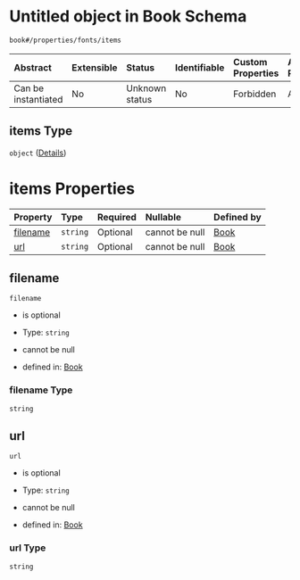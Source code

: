 # Untitled object in Book Schema

```txt
book#/properties/fonts/items
```



| Abstract            | Extensible | Status         | Identifiable | Custom Properties | Additional Properties | Access Restrictions | Defined In                                                           |
| :------------------ | :--------- | :------------- | :----------- | :---------------- | :-------------------- | :------------------ | :------------------------------------------------------------------- |
| Can be instantiated | No         | Unknown status | No           | Forbidden         | Allowed               | none                | [book.schema.json\*](../out/book.schema.json "open original schema") |

## items Type

`object` ([Details](book-properties-fonts-items.md))

# items Properties

| Property              | Type     | Required | Nullable       | Defined by                                                                                                    |
| :-------------------- | :------- | :------- | :------------- | :------------------------------------------------------------------------------------------------------------ |
| [filename](#filename) | `string` | Optional | cannot be null | [Book](book-properties-fonts-items-properties-filename.md "book#/properties/fonts/items/properties/filename") |
| [url](#url)           | `string` | Optional | cannot be null | [Book](book-properties-fonts-items-properties-url.md "book#/properties/fonts/items/properties/url")           |

## filename



`filename`

*   is optional

*   Type: `string`

*   cannot be null

*   defined in: [Book](book-properties-fonts-items-properties-filename.md "book#/properties/fonts/items/properties/filename")

### filename Type

`string`

## url



`url`

*   is optional

*   Type: `string`

*   cannot be null

*   defined in: [Book](book-properties-fonts-items-properties-url.md "book#/properties/fonts/items/properties/url")

### url Type

`string`
